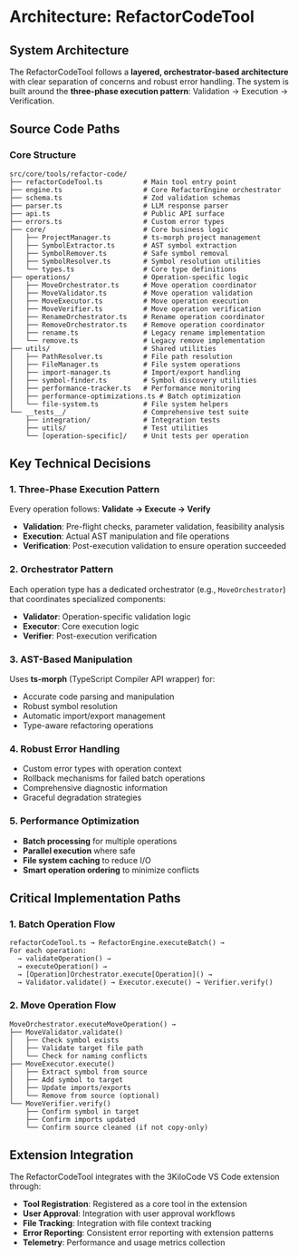 # Architecture: RefactorCodeTool

## System Architecture

The RefactorCodeTool follows a **layered, orchestrator-based architecture** with clear separation of concerns and robust error handling. The system is built around the **three-phase execution pattern**: Validation → Execution → Verification.

## Source Code Paths

### Core Structure
```
src/core/tools/refactor-code/
├── refactorCodeTool.ts          # Main tool entry point
├── engine.ts                    # Core RefactorEngine orchestrator
├── schema.ts                    # Zod validation schemas
├── parser.ts                    # LLM response parser
├── api.ts                       # Public API surface
├── errors.ts                    # Custom error types
├── core/                        # Core business logic
│   ├── ProjectManager.ts        # ts-morph project management
│   ├── SymbolExtractor.ts       # AST symbol extraction
│   ├── SymbolRemover.ts         # Safe symbol removal
│   ├── SymbolResolver.ts        # Symbol resolution utilities
│   └── types.ts                 # Core type definitions
├── operations/                  # Operation-specific logic
│   ├── MoveOrchestrator.ts      # Move operation coordinator
│   ├── MoveValidator.ts         # Move operation validation
│   ├── MoveExecutor.ts          # Move operation execution
│   ├── MoveVerifier.ts          # Move operation verification
│   ├── RenameOrchestrator.ts    # Rename operation coordinator
│   ├── RemoveOrchestrator.ts    # Remove operation coordinator
│   ├── rename.ts                # Legacy rename implementation
│   └── remove.ts                # Legacy remove implementation
├── utils/                       # Shared utilities
│   ├── PathResolver.ts          # File path resolution
│   ├── FileManager.ts           # File system operations
│   ├── import-manager.ts        # Import/export handling
│   ├── symbol-finder.ts         # Symbol discovery utilities
│   ├── performance-tracker.ts   # Performance monitoring
│   ├── performance-optimizations.ts # Batch optimization
│   └── file-system.ts           # File system helpers
└── __tests__/                   # Comprehensive test suite
    ├── integration/             # Integration tests
    ├── utils/                   # Test utilities
    └── [operation-specific]/    # Unit tests per operation
```

## Key Technical Decisions

### 1. **Three-Phase Execution Pattern**
Every operation follows: **Validate → Execute → Verify**
- **Validation**: Pre-flight checks, parameter validation, feasibility analysis
- **Execution**: Actual AST manipulation and file operations
- **Verification**: Post-execution validation to ensure operation succeeded

### 2. **Orchestrator Pattern**
Each operation type has a dedicated orchestrator (e.g., `MoveOrchestrator`) that coordinates specialized components:
- **Validator**: Operation-specific validation logic
- **Executor**: Core execution logic
- **Verifier**: Post-execution verification

### 3. **AST-Based Manipulation**
Uses **ts-morph** (TypeScript Compiler API wrapper) for:
- Accurate code parsing and manipulation
- Robust symbol resolution
- Automatic import/export management
- Type-aware refactoring operations

### 4. **Robust Error Handling**
- Custom error types with operation context
- Rollback mechanisms for failed batch operations
- Comprehensive diagnostic information
- Graceful degradation strategies

### 5. **Performance Optimization**
- **Batch processing** for multiple operations
- **Parallel execution** where safe
- **File system caching** to reduce I/O
- **Smart operation ordering** to minimize conflicts

## Critical Implementation Paths

### 1. **Batch Operation Flow**
```
refactorCodeTool.ts → RefactorEngine.executeBatch() → 
For each operation:
  → validateOperation() → 
  → executeOperation() → 
  → [Operation]Orchestrator.execute[Operation]() →
  → Validator.validate() → Executor.execute() → Verifier.verify()
```

### 2. **Move Operation Flow**
```
MoveOrchestrator.executeMoveOperation() →
├── MoveValidator.validate()
│   ├── Check symbol exists
│   ├── Validate target file path
│   └── Check for naming conflicts
├── MoveExecutor.execute()
│   ├── Extract symbol from source
│   ├── Add symbol to target
│   ├── Update imports/exports
│   └── Remove from source (optional)
└── MoveVerifier.verify()
    ├── Confirm symbol in target
    ├── Confirm imports updated
    └── Confirm source cleaned (if not copy-only)
```

## Extension Integration

The RefactorCodeTool integrates with the 3KiloCode VS Code extension through:
- **Tool Registration**: Registered as a core tool in the extension
- **User Approval**: Integration with user approval workflows
- **File Tracking**: Integration with file context tracking
- **Error Reporting**: Consistent error reporting with extension patterns
- **Telemetry**: Performance and usage metrics collection